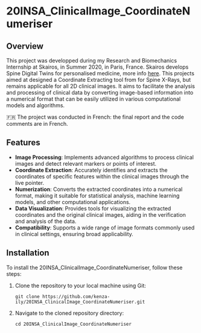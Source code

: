 # 20INSA_ClinicalImage_CoordinateNumeriser

## Overview

This project was developped during my Research and Biomechanics Internship at Skairos, in Summer 2020, in Paris, France. Skairos develops Spine Digital Twins for personalised medicine, more info [here]([url](https://skairos.io)).
This projects aimed at designed a Coordinate Extracting tool from for Spine X-Rays, but remains applicable for all 2D clinical images. It aims to facilitate the analysis and processing of clinical data by converting image-based information into a numerical format that can be easily utilized in various computational models and algorithms.

🇫🇷 The project was conducted in French: the final report and the code comments are in French.

## Features
- **Image Processing**: Implements advanced algorithms to process clinical images and detect relevant markers or points of interest.
- **Coordinate Extraction**: Accurately identifies and extracts the coordinates of specific features within the clinical images through the live pointer.
- **Numerization**: Converts the extracted coordinates into a numerical format, making it suitable for statistical analysis, machine learning models, and other computational applications.
- **Data Visualization**: Provides tools for visualizing the extracted coordinates and the original clinical images, aiding in the verification and analysis of the data.
- **Compatibility**: Supports a wide range of image formats commonly used in clinical settings, ensuring broad applicability.

## Installation
To install the 20INSA_ClinicalImage_CoordinateNumeriser, follow these steps:

1. Clone the repository to your local machine using Git:
   ```
   git clone https://github.com/kenza-ily/20INSA_ClinicalImage_CoordinateNumeriser.git
   ```

2. Navigate to the cloned repository directory:
   ```
   cd 20INSA_ClinicalImage_CoordinateNumeriser
   ```
